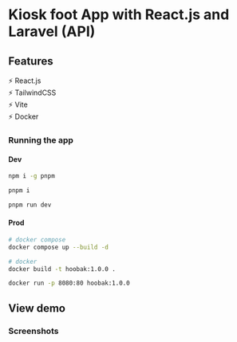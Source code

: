 # Kiosk foot App with React.js and Laravel (API)

## Features

⚡️ React.js\
⚡️ TailwindCSS\
⚡️ Vite\
⚡️ Docker

### Running the app

#### Dev

```bash
npm i -g pnpm

pnpm i

pnpm run dev
```

#### Prod

```bash
# docker compose
docker compose up --build -d

# docker
docker build -t hoobak:1.0.0 .

docker run -p 8080:80 hoobak:1.0.0
```

## View demo

<!-- <a href="https://hoobank-reactts-alx.netlify.app" target="_blank">Demo</a> -->

### Screenshots

<!-- <img src='./.screenshot/hoobank.png' /> -->
